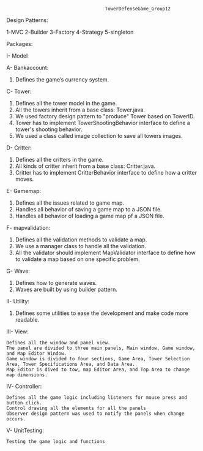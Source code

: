 
                                        
                                        TowerDefenseGame_Group12


Design Patterns:

1-MVC
2-Builder
3-Factory 
4-Strategy
5-singleton

Packages:

I- Model

A- Bankaccount:

1. Defines the game’s currency  system.

C- Tower:

1. Defines all the tower model in the game.
2. All the towers inherit from a base class: Tower.java.
3. We used factory design pattern to "produce" Tower based on TowerID.
4. Tower has to implement TowerShootingBehavior interface to define a tower's shooting behavior.
5. We used a class called image collection to save all towers images. 

D- Critter:

1.  Defines all the critters in the game.
2.  All kinds of critter inherit from a base class: Critter.java.
3.  Critter has to implement CritterBehavior interface to define how a critter moves.

E- Gamemap:

1. Defines all the issues related to game map.
2. Handles all behavior of saving a game map to a JSON file.
3. Handles all behavior of loading a game map pf a JSON file.

F- mapvalidation:

1. Defines all the validation methods to validate a map.
2. We use a manager class to handle all the validation.
3. All the validator should implement MapValidator interface to define how to validate a map based on one specific problem.

G- Wave:

1. Defines how to generate waves.
2. Waves are built by using builder pattern.

II- Utility:

1. Defines some utilities to ease the development and make code more readable.

III- View:

    Defines all the window and panel view.
    The panel are divided to three main panels, Main window, Game window, and Map Editor Window.
    Game window is divided to four sections, Game Area, Tower Selection Area, Tower Specifications Area, and Data Area.
    Map Editor is dived to tow, map Editor Area, and Top Area to change map dimensions.

IV- Controller:

    Defines all the game logic including listeners for mouse press and button click.
    Control drawing all the elements for all the panels
    Observer design pattern was used to notify the panels when change occurs.

V- UnitTesting:

    Testing the game logic and functions

